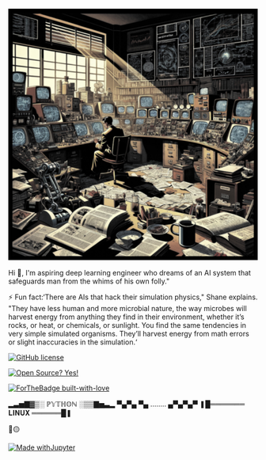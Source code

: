 ![alt text](https://github.com/camparchimedes/databank/blob/main/DL_research.jpg?raw=true)

Hi 👋, 
I'm aspiring deep learning engineer who dreams of an AI system that safeguards man from the whims of his own folly." 

⚡ Fun fact:‘There are AIs that hack their simulation physics," Shane explains. "They have less human and more microbial nature, the way microbes will harvest energy from anything they find in their environment, whether it’s rocks, or heat, or chemicals, or sunlight. You find the same tendencies in very simple simulated organisms. They’ll harvest energy from math errors or slight inaccuracies in the simulation.‘


[![GitHub license](https://img.shields.io/github/license/Naereen/StrapDown.js.svg)](https://github.com/camparchimedes/databank/blob/main/LICENSE)

[![Open Source? Yes!](https://badgen.net/badge/Open%20Source%20%3F/Yes%21/blue?icon=github)](https://opensource.com/resources/what-open-source)

[![ForTheBadge built-with-love](http://ForTheBadge.com/images/badges/built-with-love.svg)](https://GitHub.com/Naereen/)

   

▂▃▅▇▓▒░ ℙ𝕐𝕋ℍ𝕆ℕ ░▒▒▇▅▃▂ ▀▄▀▄ ▀▄ ........ ▄▀▄▀▄▀ ❚█═══════ 𝐋𝐈𝐍𝐔𝐗 ══════█❚

🔴🟡 

[![Made withJupyter](https://img.shields.io/badge/Made%20with-Jupyter-orange?style=for-the-badge&logo=Jupyter)](https://jupyter.org/try)
